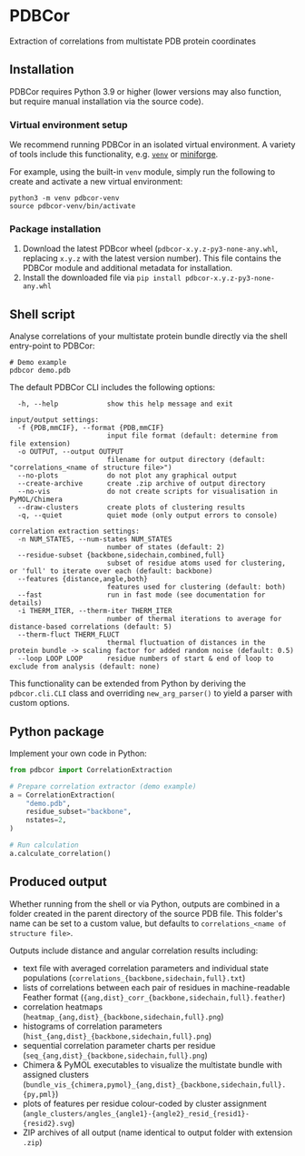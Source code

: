# PDBCor
Extraction of correlations from multistate PDB protein coordinates

## Installation

PDBCor requires Python 3.9 or higher 
(lower versions may also function, but require manual installation via the source code).

### Virtual environment setup

We recommend running PDBCor in an isolated virtual environment.
A variety of tools include this functionality, e.g. 
[`venv`](https://docs.python.org/3/library/venv.html) or
[miniforge](https://github.com/conda-forge/miniforge).

For example, using the built-in `venv` module, 
simply run the following to create and activate a new virtual environment:

```shell
python3 -m venv pdbcor-venv
source pdbcor-venv/bin/activate
```

### Package installation

1. Download the latest PDBcor wheel
    (`pdbcor-x.y.z-py3-none-any.whl`, replacing `x.y.z` with the latest version number).
    This file contains the PDBCor module and additional metadata for installation.
1. Install the downloaded file via `pip install pdbcor-x.y.z-py3-none-any.whl`

## Shell script

Analyse correlations of your multistate protein bundle directly via the shell entry-point to PDBCor:

```shell
# Demo example
pdbcor demo.pdb
```

The default PDBCor CLI includes the following options:

```commandline
  -h, --help            show this help message and exit

input/output settings:
  -f {PDB,mmCIF}, --format {PDB,mmCIF}
                        input file format (default: determine from file extension)
  -o OUTPUT, --output OUTPUT
                        filename for output directory (default: "correlations_<name of structure file>")
  --no-plots            do not plot any graphical output
  --create-archive      create .zip archive of output directory
  --no-vis              do not create scripts for visualisation in PyMOL/Chimera
  --draw-clusters       create plots of clustering results
  -q, --quiet           quiet mode (only output errors to console)

correlation extraction settings:
  -n NUM_STATES, --num-states NUM_STATES
                        number of states (default: 2)
  --residue-subset {backbone,sidechain,combined,full}
                        subset of residue atoms used for clustering, or 'full' to iterate over each (default: backbone)
  --features {distance,angle,both}
                        features used for clustering (default: both)
  --fast                run in fast mode (see documentation for details)
  -i THERM_ITER, --therm-iter THERM_ITER
                        number of thermal iterations to average for distance-based correlations (default: 5)
  --therm-fluct THERM_FLUCT
                        thermal fluctuation of distances in the protein bundle -> scaling factor for added random noise (default: 0.5)
  --loop LOOP LOOP      residue numbers of start & end of loop to exclude from analysis (default: none)
```

This functionality can be extended from Python by deriving the `pdbcor.cli.CLI` class 
and overriding `new_arg_parser()` to yield a parser with custom options.

## Python package 

Implement your own code in Python:

```python
from pdbcor import CorrelationExtraction

# Prepare correlation extractor (demo example)
a = CorrelationExtraction(
    "demo.pdb",
    residue_subset="backbone",
    nstates=2,
)

# Run calculation
a.calculate_correlation()
```

## Produced output

Whether running from the shell or via Python, 
outputs are combined in a folder created in the parent directory of the source PDB file.
This folder's name can be set to a custom value, but defaults to
`correlations_<name of structure file>`.

Outputs include distance and angular correlation results including:

* text file with averaged correlation parameters and individual state populations 
(`correlations_{backbone,sidechain,full}.txt`)
* lists of correlations between each pair of residues in machine-readable Feather format
(`{ang,dist}_corr_{backbone,sidechain,full}.feather`)
* correlation heatmaps (`heatmap_{ang,dist}_{backbone,sidechain,full}.png`)
* histograms of correlation parameters (`hist_{ang,dist}_{backbone,sidechain,full}.png`)
* sequential correlation parameter charts per residue (`seq_{ang,dist}_{backbone,sidechain,full}.png`)
* Chimera & PyMOL executables to visualize the multistate bundle with assigned clusters 
(`bundle_vis_{chimera,pymol}_{ang,dist}_{backbone,sidechain,full}.{py,pml}`)
* plots of features per residue colour-coded by cluster assignment 
(`angle_clusters/angles_{angle1}-{angle2}_resid_{resid1}-{resid2}.svg`)
* ZIP archives of all output (name identical to output folder with extension `.zip`)
